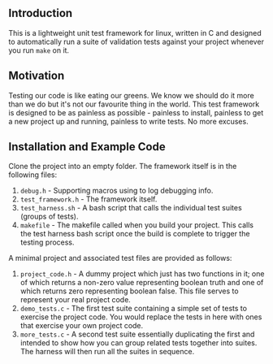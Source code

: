 ## Introduction

This is a lightweight unit test framework for linux, written in C and designed to automatically run a suite of validation tests against your project whenever you run <code>make</code> on it.

## Motivation

Testing our code is like eating our greens. We know we should do it more than we do but it's not our favourite thing in the world. This test framework is designed to be as painless as possible - painless to install, painless to get a new project up and running, painless to write tests. No more excuses.

## Installation and Example Code

Clone the project into an empty folder. The framework itself is in the following files:

1. <code>debug.h</code> - Supporting macros using to log debugging info.
2. <code>test_framework.h</code> - The framework itself.
3. <code>test_harness.sh</code> - A bash script that calls the individual test suites (groups of tests).
4. <code>makefile</code> - The makefile called when you build your project. This calls the test harness bash script once the build is complete to trigger the testing process.

A minimal project and associated test files are provided as follows:

1. <code>project_code.h</code> - A dummy project which just has two functions in it; one of which returns a non-zero value representing boolean truth and one of which returns zero representing boolean false. This file serves to represent your real project code.
2. <code>demo_tests.c</code> - The first test suite containing a simple set of tests to exercise the project code. You would replace the tests in here with ones that exercise your own project code.
3. <code>more_tests.c</code> - A second test suite essentially duplicating the first and intended to show how you can group related tests together into suites. The harness will then run all the suites in sequence.

